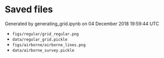# Saved files 


Generated by generating_grid.ipynb on 04 December 2018 19:59:44 UTC

*  `figs/regular/grid_regular.png` 
*  `data/regular_grid.pickle` 
*  `figs/airborne/airborne_lines.png` 
*  `data/airborne_survey.pickle` 
